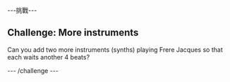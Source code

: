 \---挑戰\---

## Challenge: More instruments

Can you add two more instruments (synths) playing Frere Jacques so that each waits another 4 beats?

\--- /challenge \---